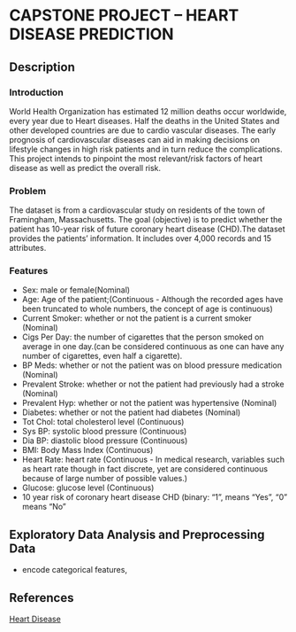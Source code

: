 # CAPSTONE PROJECT – HEART DISEASE PREDICTION

## Description
 
### Introduction
World Health Organization has estimated 12 million deaths occur worldwide, every year due to Heart diseases. Half the deaths in the United States and other developed countries are due to cardio vascular diseases. The early prognosis of cardiovascular diseases can aid in making decisions on lifestyle changes in high risk patients and in turn reduce the complications. This project intends to pinpoint the most relevant/risk factors of heart disease as well as predict the overall risk.

### Problem
The dataset is from a cardiovascular study on residents of the town of Framingham, Massachusetts. The goal (objective) is to predict whether the patient has 10-year risk of future coronary heart disease (CHD).The dataset provides the patients’ information. It includes over 4,000 records and 15 attributes.

### Features
- Sex: male or female(Nominal)
- Age: Age of the patient;(Continuous - Although the recorded ages have been truncated to whole numbers, the concept of age is continuous)
- Current Smoker: whether or not the patient is a current smoker (Nominal)
- Cigs Per Day: the number of cigarettes that the person smoked on average in one day.(can be considered continuous as one can have any number of cigarettes, even half a cigarette).
- BP Meds: whether or not the patient was on blood pressure medication (Nominal)
- Prevalent Stroke: whether or not the patient had previously had a stroke (Nominal)
- Prevalent Hyp: whether or not the patient was hypertensive (Nominal)
- Diabetes: whether or not the patient had diabetes (Nominal)
- Tot Chol: total cholesterol level (Continuous)
- Sys BP: systolic blood pressure (Continuous)
- Dia BP: diastolic blood pressure (Continuous)
- BMI: Body Mass Index (Continuous)
- Heart Rate: heart rate (Continuous - In medical research, variables such as heart rate though in fact discrete, yet are considered continuous because of large number of possible values.)
- Glucose: glucose level (Continuous)
- 10 year risk of coronary heart disease CHD (binary: “1”, means “Yes”, “0” means “No”

## Exploratory Data Analysis and Preprocessing Data 
- encode categorical features, 

## References
[Heart Disease](https://www.kaggle.com/amanajmera1/framingham-heart-study-dataset/data)
